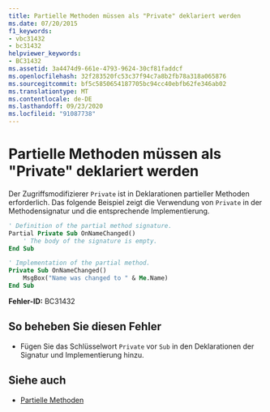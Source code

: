 ```yaml
---
title: Partielle Methoden müssen als "Private" deklariert werden
ms.date: 07/20/2015
f1_keywords:
- vbc31432
- bc31432
helpviewer_keywords:
- BC31432
ms.assetid: 3a4474d9-661e-4793-9624-30cf81faddcf
ms.openlocfilehash: 32f283520fc53c37f94c7a8b2fb78a318a065876
ms.sourcegitcommit: bf5c5850654187705bc94cc40ebfb62fe346ab02
ms.translationtype: MT
ms.contentlocale: de-DE
ms.lasthandoff: 09/23/2020
ms.locfileid: "91087738"
---
```

# <a name="partial-methods-must-be-declared-private"></a>Partielle Methoden müssen als "Private" deklariert werden

Der Zugriffsmodifizierer `Private` ist in Deklarationen partieller Methoden erforderlich. Das folgende Beispiel zeigt die Verwendung von `Private` in der Methodensignatur und die entsprechende Implementierung.  
  
```vb  
' Definition of the partial method signature.  
Partial Private Sub OnNameChanged()  
    ' The body of the signature is empty.  
End Sub  
```  
  
```vb  
' Implementation of the partial method.  
Private Sub OnNameChanged()  
    MsgBox("Name was changed to " & Me.Name)  
End Sub  
```  
  
 **Fehler-ID:** BC31432  
  
## <a name="to-correct-this-error"></a>So beheben Sie diesen Fehler  
  
- Fügen Sie das Schlüsselwort `Private` vor `Sub` in den Deklarationen der Signatur und Implementierung hinzu.  
  
## <a name="see-also"></a>Siehe auch

- [Partielle Methoden](../programming-guide/language-features/procedures/partial-methods.md)
